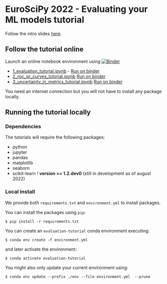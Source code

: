 # EuroSciPy 2022 - Evaluating your ML models tutorial

Follow the intro slides [here](https://www.slideshare.net/GaelVaroquaux/evaluating-machine-learning-models-and-their-diagnostic-value).

## Follow the tutorial online

Launch an online notebook environment using [![Binder](https://mybinder.org/badge_logo.svg)](https://mybinder.org/v2/gh/ArturoAmorQ/euroscipy_2022_evaluation/HEAD)

- [1_evaluation_tutorial.ipynb](https://github.com/ArturoAmorQ/euroscipy_2022_evaluation/blob/main/notebooks/1_evaluation_tutorial.ipynb) - [Run on binder](https://mybinder.org/v2/gh/ArturoAmorQ/euroscipy_2022_evaluation/HEAD?labpath=notebooks%2F1_evaluation_tutorial.ipynb)
- [2_roc_pr_curves_tutorial.ipynb](https://github.com/ArturoAmorQ/euroscipy_2022_evaluation/blob/main/notebooks/2_roc_pr_curves_tutorial.ipynb) [Run on binder](https://mybinder.org/v2/gh/ArturoAmorQ/euroscipy_2022_evaluation/HEAD?labpath=notebooks%2F2_roc_pr_curves_tutorial.ipynb)
- [3_uncertainty_in_metrics_tutorial.ipynb](https://github.com/ArturoAmorQ/euroscipy_2022_evaluation/blob/main/notebooks/3_uncertainty_in_metrics_tutorial.ipynb) [Run on binder](https://mybinder.org/v2/gh/ArturoAmorQ/euroscipy_2022_evaluation/HEAD?labpath=notebooks%2F3_uncertainty_in_metrics_tutorial.ipynb)

You need an internet connection but you will not have to install any package
locally.

## Running the tutorial locally

### Dependencies

The tutorials will require the following packages:

* python
* jupyter
* pandas
* matplotlib
* seaborn
* scikit-learn ! **version >= 1.2.dev0** (still in development as of august 2022)

### Local install

We provide both `requirements.txt` and `environment.yml` to install packages.

You can install the packages using `pip`:

```
$ pip install -r requirements.txt
```

You can create an `evaluation-tutorial` conda environment executing:

```
$ conda env create -f environment.yml
```

and later activate the environment:

```
$ conda activate evaluation-tutorial
```

You might also only update your current environment using:

```
$ conda env update --prefix ./env --file environment.yml  --prune
```
